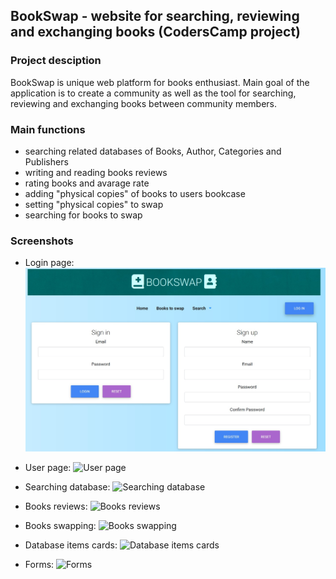 ﻿## BookSwap - website for searching, reviewing and exchanging books (CodersCamp project)

### Project desciption
BookSwap is unique web platform for books enthusiast. Main goal of the application is to create a community as well as the tool for searching, reviewing and exchanging books between community members.

### Main functions
-   searching related databases of Books, Author, Categories and Publishers
-   writing and reading books reviews
-   rating books and avarage rate
-   adding "physical copies" of books to users bookcase 
-   setting "physical copies" to swap
-   searching for books to swap

### Screenshots
-   Login page:
![Login page](/client/public/samples/login.jpg)

-   User page:
![User page](https://github.com/JoannaGulacz/Bookswap/tree/master/client/public/samples/user.jpg)

-   Searching database:
![Searching database](https://github.com/JoannaGulacz/Bookswap/tree/master/client/public/samples/books.jpg)

-   Books reviews:
![Books reviews](https://github.com/JoannaGulacz/Bookswap/tree/master/client/public/samples/reviews.jpg)

-   Books swapping:
![Books swapping](https://github.com/JoannaGulacz/Bookswap/tree/master/client/public/samples/booksToSwap.jpg)

-   Database items cards:
![Database items cards](https://github.com/JoannaGulacz/Bookswap/tree/master/client/public/samples/book.jpg)

-   Forms:
![Forms](https://github.com/JoannaGulacz/Bookswap/tree/master/client/public/samples/forms.jpg)

